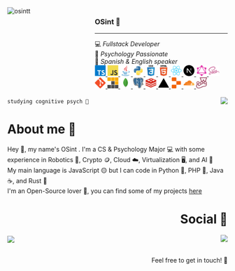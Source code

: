
<img width="200" height="200" align="left" src="https://tinypic.host/images/2024/07/29/osintpixel.png" alt="osintt">

### OSint 🍩
<hr></hr>
💻 <i>Fullstack Developer</i><br>
💭 <i>Psychology Passionate</i><br>
📖 <i>Spanish & English speaker</i><br>
<a href="https://www.typescriptlang.org/" target="_blank">
  <img src="https://raw.githubusercontent.com/devicons/devicon/master/icons/typescript/typescript-plain.svg" alt="typescript" width="25" height="25"/> 
</a>
<a href="https://developer.mozilla.org/en-US/docs/Web/JavaScript" target="_blank">
  <img src="https://raw.githubusercontent.com/devicons/devicon/master/icons/javascript/javascript-original.svg" alt="javascript" width="25" height="25"/>
</a>
<a href="https://www.java.com/" target="_blank">
  <img src="https://github.com/devicons/devicon/blob/master/icons/java/java-original.svg" alt="java" width="25" height="25"/> 
</a>
<a href="https://www.python.org" target="_blank"> 
  <img src="https://raw.githubusercontent.com/devicons/devicon/master/icons/python/python-original.svg" alt="python" width="25" height="25"/> 
</a>
<a href="https://www.w3schools.com/css/" target="_blank"> 
  <img src="https://raw.githubusercontent.com/devicons/devicon/master/icons/css3/css3-original-wordmark.svg" alt="css3" width="25" height="25"/>
</a> 
<a href="https://www.w3.org/html/" target="_blank"> 
  <img src="https://raw.githubusercontent.com/devicons/devicon/master/icons/html5/html5-original-wordmark.svg" alt="html5" width="25" height="25"/> 
</a>

<a href="https://reactjs.org/" target="_blank">
  <img src="https://raw.githubusercontent.com/devicons/devicon/master/icons/react/react-original.svg" alt="react" width="25" height="25"/>
</a>
<a href="https://nextjs.org/" target="_blank">
  <img src="https://raw.githubusercontent.com/devicons/devicon/master/icons/nextjs/nextjs-original.svg" alt="nextjs" width="25" height="25"/>
</a>
<a href="https://graphql.org/" target="_blank">
  <img src="https://raw.githubusercontent.com/devicons/devicon/master/icons/graphql/graphql-plain.svg" alt="graphql" width="25" height="25"/>
</a>
<a href="https://sass-lang.com/" target="_blank">
  <img src="https://raw.githubusercontent.com/devicons/devicon/master/icons/sass/sass-original.svg" alt="sass" width="25" height="25"/>
</a>
<a href="https://git-scm.com/" target="_blank">
  <img src="https://github.com/devicons/devicon/blob/master/icons/git/git-original.svg" alt="git" width="25" height="25"/> 
</a>
<a href="https://www.pnpm.io/" target="_blank">
  <img src="https://raw.githubusercontent.com/devicons/devicon/master/icons/pnpm/pnpm-original.svg" alt="pnpm" width="25" height="25"/> 
</a>
<a href="https://www.mongodb.com/es" target="_blank">
  <img src="https://raw.githubusercontent.com/devicons/devicon/master/icons/mongodb/mongodb-original.svg" alt="mongodb" width="25" height="25"/>
</a>
<a href="https://www.postgresql.org/" target="_blank">
  <img src="https://github.com/devicons/devicon/blob/master/icons/postgresql/postgresql-original.svg" alt="postgresql" width="25" height="25"/>
</a>
<a href="https://redis.io/" target="_blank">
  <img src="https://raw.githubusercontent.com/devicons/devicon/master/icons/redis/redis-plain.svg" alt="redis" width="25" height="25"/>
</a>
<a href="https://vercel.com" target="_blank">
  <img src="https://raw.githubusercontent.com/devicons/devicon/master/icons/vercel/vercel-original.svg" alt="vercel" width="25" height="25"/>
</a>
<a href="https://replit.com/" target="_blank">
  <img src="https://raw.githubusercontent.com/devicons/devicon/master/icons/replit/replit-original.svg" alt="replit" width="25" height="25"/>
</a>
<a href="https://www.cloudflare.com" target="_blank">
  <img src="https://raw.githubusercontent.com/devicons/devicon/master/icons/cloudflare/cloudflare-original.svg" alt="cloudflare" width="25" height="25"/>
</a>
<a href="https://jestjs.io/" target="_blank">
  <img src="https://github.com/devicons/devicon/blob/master/icons/jest/jest-plain.svg" alt="jest" width="25" height="25"/>
</a><br><br>
<code>studying cognitive psych 🧠</code>
<img align="right" src="https://komarev.com/ghpvc/?username=OSintt"/>
  

<h1>About me 🍢</h1>
Hey 👋, my name's OSint . I'm a CS & Psychology Major 💻 with some experience in Robotics 🤖, Crypto 🪙, Cloud ☁️, Virtualization 🖥️, and AI 🧠 <br>
My main language is JavaScript 🟡 but I can code in Python 🐍, PHP 🔵, Java ☕, and Rust 🦀<br>
I'm an Open-Source lover 🗽, you can find some of my projects <a href="https://github.com/OSintt?tab=repositories" target="_blank">here</a>
<h1 align="right">Social 🐼</h1>

<img align="right" display="block" align="left" src="https://lanyard.cnrad.dev/api/982390723716476928/animated=true">
<img align="center" display="block" align="left" src="https://lanyard.cnrad.dev/api/817516787074596884/animated=true"><br><br>
<p align="right">Feel free to get in touch!</b> 🍒</p>

